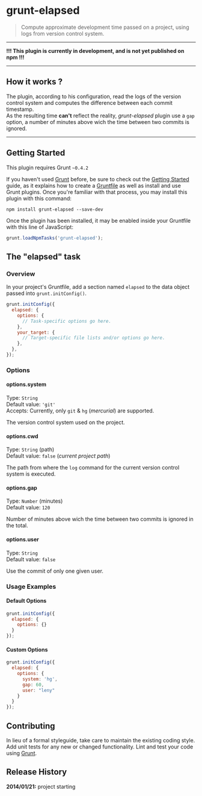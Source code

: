 # grunt-elapsed

> Compute approximate development time passed on a project, using logs from version control system.

* * *

**!!! This plugin is currently in development, and is not yet published on npm !!!**

* * *

## How it works ?

The plugin, according to his configuration, read the logs of the version control system and computes the difference between each commit timestamp.  
As the resulting time **can't** reflect the reality, *grunt-elapsed* plugin use a `gap` option, a number of minutes above wich the time between two commits is ignored.

* * *

## Getting Started
This plugin requires Grunt `~0.4.2`

If you haven't used [Grunt](http://gruntjs.com/) before, be sure to check out the [Getting Started](http://gruntjs.com/getting-started) guide, as it explains how to create a [Gruntfile](http://gruntjs.com/sample-gruntfile) as well as install and use Grunt plugins. Once you're familiar with that process, you may install this plugin with this command:

```shell
npm install grunt-elapsed --save-dev
```

Once the plugin has been installed, it may be enabled inside your Gruntfile with this line of JavaScript:

```js
grunt.loadNpmTasks('grunt-elapsed');
```

## The "elapsed" task

### Overview
In your project's Gruntfile, add a section named `elapsed` to the data object passed into `grunt.initConfig()`.

```js
grunt.initConfig({
  elapsed: {
    options: {
      // Task-specific options go here.
    },
    your_target: {
      // Target-specific file lists and/or options go here.
    },
  },
});
```

### Options

#### options.system
Type: `String`  
Default value: `'git'`  
Accepts: Currently, only `git` & `hg` (*mercurial*) are supported.

The version control system used on the project.

#### options.cwd
Type: `String` (path)  
Default value: `false` (*current project path*)

The path from where the `log` command for the current version control system is executed.

#### options.gap
Type: `Number` (minutes)  
Default value: `120`

Number of minutes above wich the time between two commits is ignored in the total.

#### options.user
Type: `String`  
Default value: `false`

Use the commit of only one given user.

### Usage Examples

#### Default Options

```js
grunt.initConfig({
  elapsed: {
    options: {}
  }
});
```

#### Custom Options

```js
grunt.initConfig({
  elapsed: {
    options: {
      system: 'hg',
      gap: 60,
      user: "leny"
    }
  }
});
```

## Contributing
In lieu of a formal styleguide, take care to maintain the existing coding style. Add unit tests for any new or changed functionality. Lint and test your code using [Grunt](http://gruntjs.com/).

## Release History

**2014/01/21:** project starting
